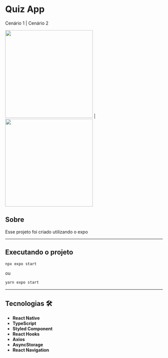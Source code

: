 # Quiz App

Cenário 1 | Cenário 2

<div>
<img width="280px" src="https://user-images.githubusercontent.com/79336444/206042427-999edccb-a99e-4b64-be4c-5b81b191917b.gif" /> | <img width="280px" src="https://user-images.githubusercontent.com/79336444/206042619-388bd265-45f0-4629-8366-232e096862c4.gif
" />
</div>

## Sobre

Esse projeto foi criado utilizando o expo

---

## Executando o projeto

```bash
npx expo start
```

ou

```bash
yarn expo start
```

---

## Tecnologias &#128736;

- **React Native**
- **TypeScript**
- **Styled Component**
- **React Hooks**
- **Axios**
- **AsyncStorage**
- **React Navigation**
